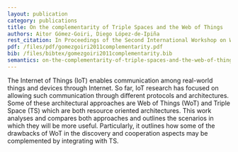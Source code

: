 ```yaml
--- 
layout: publication
category: publications
title: On the complementarity of Triple Spaces and the Web of Things
authors: Aitor Gómez-Goiri, Diego López-de-Ipiña
rest_citation: In Proceedings of the Second International Workshop on Web of Things, <a href="http://www.webofthings.com/wot/2011/">WoT&#39;11</a>, pages 12&#58;1–12&#58;6. ISBN&#58; <a href="http://doi.acm.org/10.1145/1993966.1993983" target="_blank">978-1-4503-0624-9</a>. New York, NY, USA, 2011.
pdf: /files/pdf/gomezgoiri2011complementarity.pdf
bib: /files/bibtex/gomezgoiri2011complementarity.bib
semantics: on-the-complementarity-of-triple-spaces-and-the-web-of-things
--- 
```


The Internet of Things (IoT) enables communication among real-world things and devices through Internet.
So far, IoT research has focused on allowing such communication through different protocols and architectures.
Some of these architectural approaches are Web of Things (WoT) and Triple Space (TS) which are both resource oriented architectures.
This work analyses and compares both approaches and outlines the scenarios in which they will be more useful.
Particularly, it outlines how some of the drawbacks of WoT in the discovery and cooperation aspects may be complemented by integrating with TS.